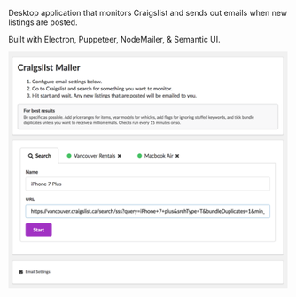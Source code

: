 Desktop application that monitors Craigslist and sends out emails when new listings are posted.

Built with Electron, Puppeteer, NodeMailer, & Semantic UI.

![alt text](screenshot.png)
